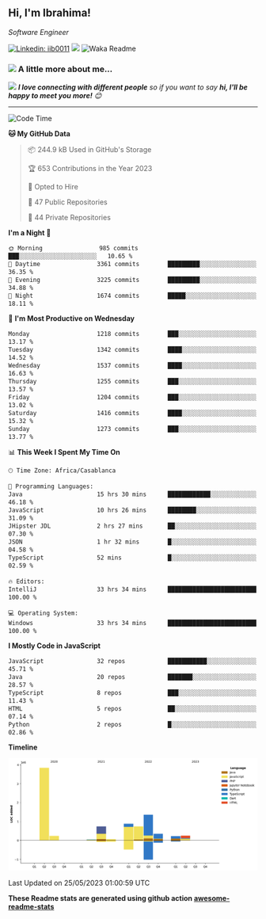 <h2>Hi, I'm Ibrahima! </h2>
<p><em>Software Engineer 
</em></p>


[![Linkedin: iib0011](https://img.shields.io/badge/-iib0011-blue?style=flat-square&logo=Linkedin&logoColor=white&link=https://www.linkedin.com/in/iib0011/)](https://www.linkedin.com/in/iib0011/)
![](https://visitor-badge.glitch.me/badge?page_id=iib0011)
![Waka Readme](https://github.com/iib0011/iib0011/workflows/Waka%20Readme/badge.svg)


### <img src="https://media.giphy.com/media/VgCDAzcKvsR6OM0uWg/giphy.gif" width="50"> A little more about me...  


<img src="https://media.giphy.com/media/LnQjpWaON8nhr21vNW/giphy.gif" width="60"> <em><b>I love connecting with different people</b> so if you want to say <b>hi, I'll be happy to meet you more!</b> 😊</em>

---
<!--START_SECTION:waka-->
![Code Time](http://img.shields.io/badge/Code%20Time-2%2C086%20hrs%2026%20mins-blue)

**🐱 My GitHub Data** 

> 📦 244.9 kB Used in GitHub's Storage 
 > 
> 🏆 653 Contributions in the Year 2023
 > 
> 💼 Opted to Hire
 > 
> 📜 47 Public Repositories 
 > 
> 🔑 44 Private Repositories 
 > 
**I'm a Night 🦉** 

```text
🌞 Morning                985 commits         ███░░░░░░░░░░░░░░░░░░░░░░   10.65 % 
🌆 Daytime                3361 commits        █████████░░░░░░░░░░░░░░░░   36.35 % 
🌃 Evening                3225 commits        █████████░░░░░░░░░░░░░░░░   34.88 % 
🌙 Night                  1674 commits        █████░░░░░░░░░░░░░░░░░░░░   18.11 % 
```
📅 **I'm Most Productive on Wednesday** 

```text
Monday                   1218 commits        ███░░░░░░░░░░░░░░░░░░░░░░   13.17 % 
Tuesday                  1342 commits        ████░░░░░░░░░░░░░░░░░░░░░   14.52 % 
Wednesday                1537 commits        ████░░░░░░░░░░░░░░░░░░░░░   16.63 % 
Thursday                 1255 commits        ███░░░░░░░░░░░░░░░░░░░░░░   13.57 % 
Friday                   1204 commits        ███░░░░░░░░░░░░░░░░░░░░░░   13.02 % 
Saturday                 1416 commits        ████░░░░░░░░░░░░░░░░░░░░░   15.32 % 
Sunday                   1273 commits        ███░░░░░░░░░░░░░░░░░░░░░░   13.77 % 
```


📊 **This Week I Spent My Time On** 

```text
🕑︎ Time Zone: Africa/Casablanca

💬 Programming Languages: 
Java                     15 hrs 30 mins      ████████████░░░░░░░░░░░░░   46.18 % 
JavaScript               10 hrs 26 mins      ████████░░░░░░░░░░░░░░░░░   31.09 % 
JHipster JDL             2 hrs 27 mins       ██░░░░░░░░░░░░░░░░░░░░░░░   07.30 % 
JSON                     1 hr 32 mins        █░░░░░░░░░░░░░░░░░░░░░░░░   04.58 % 
TypeScript               52 mins             █░░░░░░░░░░░░░░░░░░░░░░░░   02.59 % 

🔥 Editors: 
IntelliJ                 33 hrs 34 mins      █████████████████████████   100.00 % 

💻 Operating System: 
Windows                  33 hrs 34 mins      █████████████████████████   100.00 % 
```

**I Mostly Code in JavaScript** 

```text
JavaScript               32 repos            ███████████░░░░░░░░░░░░░░   45.71 % 
Java                     20 repos            ███████░░░░░░░░░░░░░░░░░░   28.57 % 
TypeScript               8 repos             ███░░░░░░░░░░░░░░░░░░░░░░   11.43 % 
HTML                     5 repos             ██░░░░░░░░░░░░░░░░░░░░░░░   07.14 % 
Python                   2 repos             █░░░░░░░░░░░░░░░░░░░░░░░░   02.86 % 
```



**Timeline**

![Lines of Code chart](https://raw.githubusercontent.com/iib0011/iib0011/master/assets/bar_graph.png)


 Last Updated on 25/05/2023 01:00:59 UTC
<!--END_SECTION:waka-->

**These Readme stats are generated using github action [awesome-readme-stats](https://github.com/iib0011/waka-readme-stats)**
